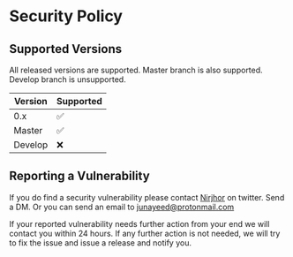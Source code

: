 # Security Policy

## Supported Versions

All released versions are supported. Master branch is also supported. Develop branch
is unsupported.

| Version | Supported          |
| ------- | ------------------ |
| 0.x     | :white_check_mark: |
| Master  | :white_check_mark: |
| Develop | :x:                |

## Reporting a Vulnerability

If you do find a security vulnerability please contact
[Nirjhor](https://twitter.com/Nirjhor) on twitter. Send a DM. Or you can send an email to junayeed@protonmail.com

If your reported vulnerability needs further action from your end we will
contact you within 24 hours. If any further action is not needed, we will try to
fix the issue and issue a release and notify you.
